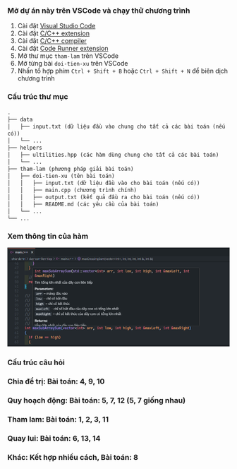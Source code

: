 ### Mở dự án này trên VSCode và chạy thử chương trình

1. Cài đặt [Visual Studio Code](https://code.visualstudio.com/download)
2. Cài đặt [C/C++ extension](https://marketplace.visualstudio.com/items?itemName=ms-vscode.cpptools)
3. Cài đặt [C/C++ compiler](https://code.visualstudio.com/docs/cpp/config-mingw)
4. Cài đặt [Code Runner extension](https://marketplace.visualstudio.com/items?itemName=formulahendry.code-runner)
5. Mở thư mục `tham-lam` trên VSCode
6. Mở từng bài `doi-tien-xu` trên VSCode
7. Nhấn tổ hợp phím `Ctrl + Shift + B` hoặc `Ctrl + Shift + N` để biên dịch chương trình

### Cấu trúc thư mục

```text
.
├── data
│   ├── input.txt (dữ liệu đầu vào chung cho tất cả các bài toán (nếu có))
│   └── ...
├── helpers
│   ├── ultilities.hpp (các hàm dùng chung cho tất cả các bài toán)
│   └── ...
├── tham-lam (phương pháp giải bài toán)
│   ├── doi-tien-xu (tên bài toán)
│   │   ├── input.txt (dữ liệu đầu vào cho bài toán (nếu có))
│   │   ├── main.cpp (chương trình chính)
│   │   ├── output.txt (kết quả đầu ra cho bài toán (nếu có))
│   │   ├── README.md (các yêu cầu của bài toán)
│   └── ...
└── ...
```

### Xem thông tin của hàm

![Cách xem thông tin của hàm](data/image.png)

### Cấu trúc câu hỏi

### Chia để trị: Bài toán: 4, 9, 10

### Quy hoạch động: Bài toán: 5, 7, 12 (5, 7 giống nhau)

### Tham lam: Bài toán: 1, 2, 3, 11

### Quay lui: Bài toán: 6, 13, 14

### Khác: Kết hợp nhiều cách, Bài toán: 8
